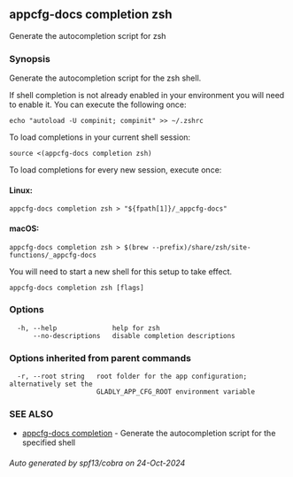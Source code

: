 ## appcfg-docs completion zsh

Generate the autocompletion script for zsh

### Synopsis

Generate the autocompletion script for the zsh shell.

If shell completion is not already enabled in your environment you will need
to enable it.  You can execute the following once:

	echo "autoload -U compinit; compinit" >> ~/.zshrc

To load completions in your current shell session:

	source <(appcfg-docs completion zsh)

To load completions for every new session, execute once:

#### Linux:

	appcfg-docs completion zsh > "${fpath[1]}/_appcfg-docs"

#### macOS:

	appcfg-docs completion zsh > $(brew --prefix)/share/zsh/site-functions/_appcfg-docs

You will need to start a new shell for this setup to take effect.


```
appcfg-docs completion zsh [flags]
```

### Options

```
  -h, --help              help for zsh
      --no-descriptions   disable completion descriptions
```

### Options inherited from parent commands

```
  -r, --root string   root folder for the app configuration; alternatively set the
                      GLADLY_APP_CFG_ROOT environment variable
```

### SEE ALSO

* [appcfg-docs completion](appcfg-docs_completion.md)	 - Generate the autocompletion script for the specified shell

###### Auto generated by spf13/cobra on 24-Oct-2024
